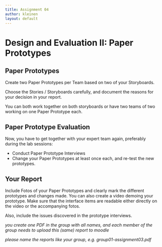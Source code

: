 ```yaml
---
title: Assignment 04
author: kleinen
layout: default
---
```

# Design and Evaluation II: Paper Prototypes

## Paper Prototypes

Create two Paper Prototypes per Team based on two of your Storyboards.

Choose the Stories / Storyboards carefully, and document the reasons for your decision in your report.

You can both work together on both storyboards or have two teams of two working on one Paper Prototype each.

## Paper Prototype Evaluation

Now, you have to get together with your expert team again, preferably during the lab sessions:

* Conduct Paper Prototype Interviews
* Change your Paper Prototypes at least once each, and re-test the new prototypes.

## Your Report

Include Fotos of your Paper Prototypes and clearly mark the different prototypes and changes made.
You can also create a video demoing your prototype. Make sure that the interface
items are readable either directly on the video or the accompanying fotos.

Also, include the issues discovered in the prototype interviews.

*you create one PDF in the group with all names, and each member of the
group needs to upload this (same) report to moodle*

*please name the reports like your group, e.g. group01-assignment03.pdf*
